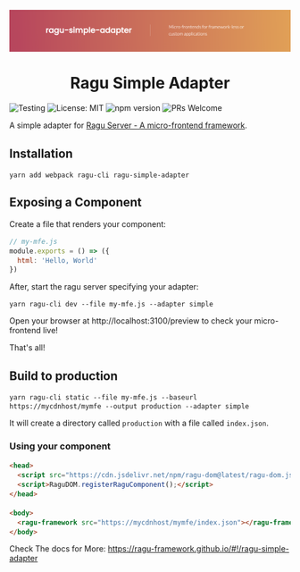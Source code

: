 <p align="center" style="color: #343a40">
  <p align="center" >
    <img src="repository-assets/banner.png" alt="Ragu" align="center" style="max-width: 100%">
  </p>
  <h1 align="center">Ragu Simple Adapter</h1>
</p>

![Testing](https://github.com/ragu-framework/ragu-simple-adapter/workflows/Testing/badge.svg)
![License: MIT](https://img.shields.io/badge/License-MIT-blue.svg)
![npm version](https://badge.fury.io/js/ragu-simple-adapter.svg)
![PRs Welcome](https://img.shields.io/badge/PRs-welcome-brightgreen.svg)

A simple adapter for [Ragu Server - A micro-frontend framework](https://ragu-framework.github.io).

## Installation

```shell script
yarn add webpack ragu-cli ragu-simple-adapter
```

## Exposing a Component

Create a file that renders your component:

```javascript
// my-mfe.js
module.exports = () => ({
  html: 'Hello, World'
})
```

After, start the ragu server specifying your adapter:

```shell script
yarn ragu-cli dev --file my-mfe.js --adapter simple
```

Open your browser at http://localhost:3100/preview to check your micro-frontend live!

That's all!


## Build to production

```shell script
yarn ragu-cli static --file my-mfe.js --baseurl https://mycdnhost/mymfe --output production --adapter simple
```

It will create a directory called `production` with a file called `index.json`.

### Using your component

```html
<head>
  <script src="https://cdn.jsdelivr.net/npm/ragu-dom@latest/ragu-dom.js" crossorigin="anonymous"></script>
  <script>RaguDOM.registerRaguComponent();</script>
</head>

<body>
  <ragu-framework src="https://mycdnhost/mymfe/index.json"></ragu-framework>
</body>
```

Check The docs for More: https://ragu-framework.github.io/#!/ragu-simple-adapter
